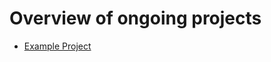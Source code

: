 # Overview of ongoing projects

- [Example Project](./Cortical_Subcortical_Cerebellum_Morphology_Project.md)
